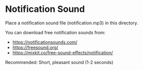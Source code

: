 # Notification Sound

Place a notification sound file (notification.mp3) in this directory.

You can download free notification sounds from:
- https://notificationsounds.com/
- https://freesound.org/
- https://mixkit.co/free-sound-effects/notification/

Recommended: Short, pleasant sound (1-2 seconds)
